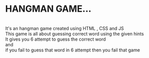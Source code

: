 <h1>HANGMAN GAME...</h1> <br>
It's an hangman game created using HTML , CSS and JS <br>
This game is all about guessing correct word using the given hints <br>
It gives you 6 attempt to guess the correct word <br> 
and<br> if you fail to guess that word in 6 attempt then you fail that game 